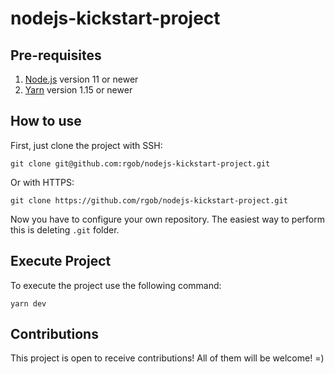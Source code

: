 # nodejs-kickstart-project

## Pre-requisites

1. [Node.js](https://nodejs.org) version 11 or newer
2. [Yarn](https://yarnpkg.com) version 1.15 or newer

## How to use

First, just clone the project with SSH:

`git clone git@github.com:rgob/nodejs-kickstart-project.git`

Or with HTTPS:

`git clone https://github.com/rgob/nodejs-kickstart-project.git`

Now you have to configure your own repository. The easiest way to perform this is deleting `.git` folder.

## Execute Project

To execute the project use the following command:

`yarn dev`

## Contributions

This project is open to receive contributions! All of them will be welcome! =)
